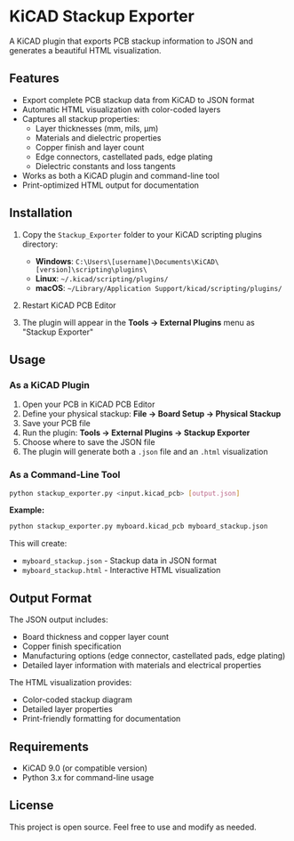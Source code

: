 # KiCAD Stackup Exporter

A KiCAD plugin that exports PCB stackup information to JSON and generates a beautiful HTML visualization.

## Features

- Export complete PCB stackup data from KiCAD to JSON format
- Automatic HTML visualization with color-coded layers
- Captures all stackup properties:
  - Layer thicknesses (mm, mils, μm)
  - Materials and dielectric properties
  - Copper finish and layer count
  - Edge connectors, castellated pads, edge plating
  - Dielectric constants and loss tangents
- Works as both a KiCAD plugin and command-line tool
- Print-optimized HTML output for documentation

## Installation

1. Copy the `Stackup_Exporter` folder to your KiCAD scripting plugins directory:
   - **Windows**: `C:\Users\[username]\Documents\KiCAD\[version]\scripting\plugins\`
   - **Linux**: `~/.kicad/scripting/plugins/`
   - **macOS**: `~/Library/Application Support/kicad/scripting/plugins/`

2. Restart KiCAD PCB Editor

3. The plugin will appear in the **Tools → External Plugins** menu as "Stackup Exporter"

## Usage

### As a KiCAD Plugin

1. Open your PCB in KiCAD PCB Editor
2. Define your physical stackup: **File → Board Setup → Physical Stackup**
3. Save your PCB file
4. Run the plugin: **Tools → External Plugins → Stackup Exporter**
5. Choose where to save the JSON file
6. The plugin will generate both a `.json` file and an `.html` visualization

### As a Command-Line Tool

```bash
python stackup_exporter.py <input.kicad_pcb> [output.json]
```

**Example:**
```bash
python stackup_exporter.py myboard.kicad_pcb myboard_stackup.json
```

This will create:
- `myboard_stackup.json` - Stackup data in JSON format
- `myboard_stackup.html` - Interactive HTML visualization

## Output Format

The JSON output includes:
- Board thickness and copper layer count
- Copper finish specification
- Manufacturing options (edge connector, castellated pads, edge plating)
- Detailed layer information with materials and electrical properties

The HTML visualization provides:
- Color-coded stackup diagram
- Detailed layer properties
- Print-friendly formatting for documentation

## Requirements

- KiCAD 9.0 (or compatible version)
- Python 3.x for command-line usage

## License

This project is open source. Feel free to use and modify as needed.
